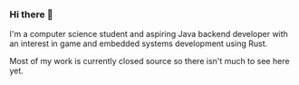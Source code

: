### Hi there 👋

I'm a computer science student and aspiring Java backend developer with an interest in game and embedded systems development using Rust. 

Most of my work is currently closed source so there isn't much to see here yet.
